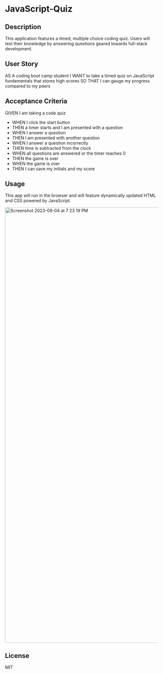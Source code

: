 # JavaScript-Quiz


## Description

This application features a timed, multiple choice coding quiz. Users will test their knowledge by answering questions geared towards  full-stack development.

## User Story
AS A coding boot camp student
I WANT to take a timed quiz on JavaScript fundamentals that stores high scores
SO THAT I can gauge my progress compared to my peers


## Acceptance Criteria

GIVEN I am taking a code quiz
- WHEN I click the start button
- THEN a timer starts and I am presented with a question
- WHEN I answer a question
- THEN I am presented with another question
- WHEN I answer a question incorrectly
- THEN time is subtracted from the clock
- WHEN all questions are answered or the timer reaches 0
- THEN the game is over
- WHEN the game is over
- THEN I can save my initials and my score

## Usage

This app will run in the browser and will feature dynamically updated HTML and CSS powered by JavaScript.

<img width="1437" alt="Screenshot 2023-09-04 at 7 23 19 PM" src="https://github.com/eissamonet/JavaScript-Quiz/assets/133728858/75545c21-ddd5-46f8-92de-223928f16cce">


## License

MIT
